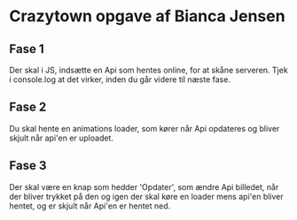 # Crazytown opgave af Bianca Jensen



## Fase 1
Der skal i JS, indsætte en Api som hentes online, for at skåne serveren. Tjek i console.log at det virker, inden du går videre til næste fase.

## Fase 2 
Du skal hente en animations loader, som kører når Api opdateres og bliver skjult når api'en er uploadet.

## Fase 3
Der skal være en knap som hedder 'Opdater', som ændre Api billedet, når der bliver trykket på den og igen der skal køre en loader mens api'en bliver hentet, og er skjult når Api'en er hentet ned. 


